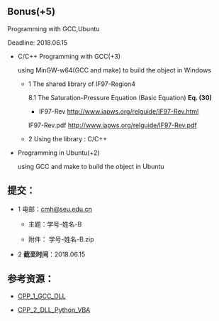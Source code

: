## Bonus(+5) 

  Programming with GCC,Ubuntu

  Deadline: 2018.06.15
 
* C/C++ Programming with GCC(+3) 

  using MinGW-w64(GCC and make) to build the object in Windows   

  * 1 The shared library of IF97-Region4
    
    8.1 The Saturation-Pressure Equation (Basic Equation)  **Eq. (30)**

    * IF97-Rev http://www.iapws.org/relguide/IF97-Rev.html
         
    IF97-Rev.pdf  http://www.iapws.org/relguide/IF97-Rev.pdf

  * 2 Using the library : C/C++ 
 
* Programming in Ubuntu(+2)   
  
    using GCC and make to build the object in Ubuntu 

## 提交：

* 1 电邮：cmh@seu.edu.cn

   * 主题：学号-姓名-B
  
   * 附件： 学号-姓名-B.zip

* 2 **截至时间**：2018.06.15

## 参考资源：

* [CPP_1_GCC_DLL](http://nbviewer.ipython.org/github/PySEE/home/tree/S2018/notebook/CPP_1_GCC_DLL.ipynb)

* [CPP_2_DLL_Python_VBA](http://nbviewer.ipython.org/github/PySEE/home/tree/S2018/notebook/CPP_2_DLL_Python_VBA.ipynb)


